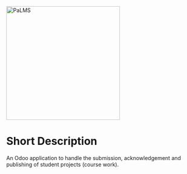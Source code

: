 <img src="https://github.com/sefasenlik/PaLMS/assets/43667807/a27ff24d-6e9c-4a50-bf22-e925e7257683" alt="PaLMS" width="300"/>

# Short Description
An Odoo application to handle the submission, acknowledgement and publishing of student projects (course work).
